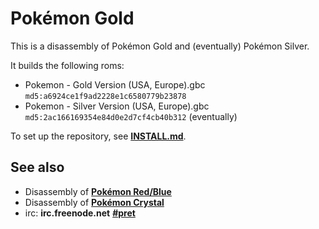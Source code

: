 # Pokémon Gold

This is a disassembly of Pokémon Gold and (eventually) Pokémon Silver.

It builds the following roms:

* Pokemon - Gold Version (USA, Europe).gbc `md5:a6924ce1f9ad2228e1c6580779b23878`
* Pokemon - Silver Version (USA, Europe).gbc `md5:2ac166169354e84d0e2d7cf4cb40b312` (eventually)

To set up the repository, see [**INSTALL.md**](INSTALL.md).


## See also

* Disassembly of [**Pokémon Red/Blue**][pokered]
* Disassembly of [**Pokémon Crystal**][pokecrystal]
* irc: **irc.freenode.net** [**#pret**][irc]

[pokered]: https://github.com/iimarckus/pokered
[pokecrystal]: https://github.com/kanzure/pokecrystal
[irc]: https://kiwiirc.com/client/irc.freenode.net/?#pret
